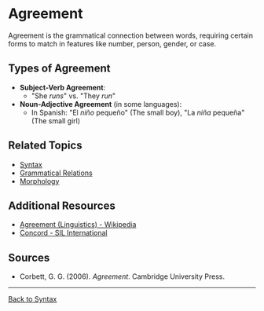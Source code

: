 # Agreement

Agreement is the grammatical connection between words, requiring certain forms to match in features like number, person, gender, or case.

## Types of Agreement

- **Subject-Verb Agreement**:
  - "She *runs*" vs. "They *run*"
- **Noun-Adjective Agreement** (in some languages):
  - In Spanish: "El *niño* pequeño" (The small boy), "La *niña* pequeña" (The small girl)


## Related Topics

- [Syntax](../Core/Syntax.md)
- [Grammatical Relations](../Core/Grammatical-Relations.md)
- [Morphology](../../Morphology/README.md)

## Additional Resources

- [Agreement (Linguistics) - Wikipedia](https://en.wikipedia.org/wiki/Agreement_(linguistics))
- [Concord - SIL International](https://glossary.sil.org/term/concord)

## Sources

- Corbett, G. G. (2006). *Agreement*. Cambridge University Press.

---

[Back to Syntax](../README.md)
